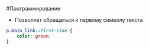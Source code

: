#Программирование 
- Позволяет обращаться к первому символу текста 
```css
p.main_link::first-line {
	color: green;
}
```